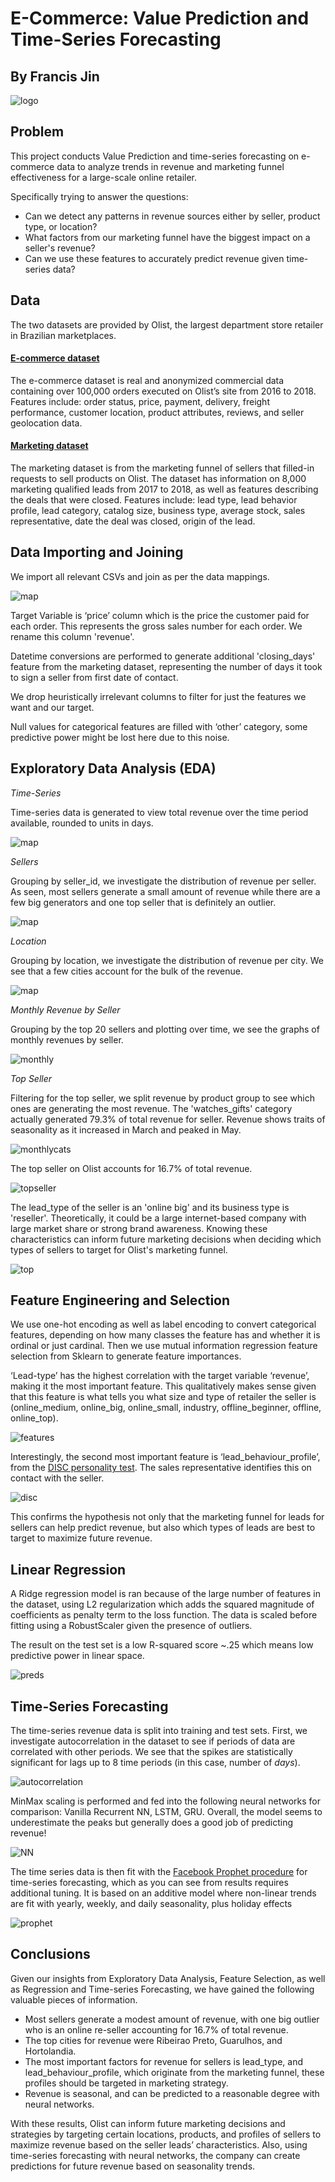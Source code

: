 # E-Commerce: Value Prediction and Time-Series Forecasting
## By Francis Jin

![logo](/images/ecommerce.jpeg)

## Problem

This project conducts Value Prediction and time-series forecasting on e-commerce data to analyze trends in revenue and marketing funnel effectiveness for a large-scale online retailer. 

Specifically trying to answer the questions: 
- Can we detect any patterns in revenue sources either by seller, product type, or location? 
- What factors from our marketing funnel have the biggest impact on a seller's revenue? 
- Can we use these features to accurately predict revenue given time-series data? 

## Data

The two datasets are provided by Olist, the largest department store retailer in Brazilian marketplaces. 
#### [E-commerce dataset](https://www.kaggle.com/olistbr/brazilian-ecommerce)

The e-commerce dataset is real and anonymized commercial data containing over 100,000 orders executed on Olist’s site from 2016 to 2018. Features include: order status, price, payment, delivery, freight performance, customer location, product attributes, reviews, and seller geolocation data. 
#### [Marketing dataset](https://www.kaggle.com/olistbr/marketing-funnel-olist)

The marketing dataset is from the marketing funnel of sellers that filled-in requests to sell products on Olist. The dataset has information on 8,000 marketing qualified leads from 2017 to 2018, as well as features describing the deals that were closed. Features include: lead type, lead behavior profile, lead category, catalog size, business type, average stock, sales representative, date the deal was closed, origin of the lead. 

## Data Importing and Joining

We import all relevant CSVs and join as per the data mappings. 

![map](/images/datamap.png)

Target Variable is ‘price’ column which is the price the customer paid for each order. This represents the gross sales number for each order. We rename this column 'revenue'. 

Datetime conversions are performed to generate additional 'closing_days' feature from the marketing dataset, representing the number of days it took to sign a seller from first date of contact. 

We drop heuristically irrelevant columns to filter for just the features we want and our target. 

Null values for categorical features are filled with ‘other’ category, some predictive power might be lost here due to this noise. 

## Exploratory Data Analysis (EDA)

_Time-Series_

Time-series data is generated to view total revenue over the time period available, rounded to units in days. 

![map](/images/timeseries.png)


_Sellers_

Grouping by seller_id, we investigate the distribution of revenue per seller. As seen, most sellers generate a small amount of revenue while there are a few big generators and one top seller that is definitely an outlier. 

![map](/images/seller.png)

_Location_

Grouping by location, we investigate the distribution of revenue per city. We see that a few cities account for the bulk of the revenue. 

![map](/images/cities.png)

_Monthly Revenue by Seller_

Grouping by the top 20 sellers and plotting over time, we see the graphs of monthly revenues by seller.

![monthly](/images/monthly.png)

_Top Seller_

Filtering for the top seller, we split revenue by product group to see which ones are generating the most revenue. The 'watches_gifts' category actually generated 79.3% of total revenue for seller. Revenue shows traits of seasonality as it increased in March and peaked in May.

![monthlycats](/images/monthlycats.png)

The top seller on Olist accounts for 16.7% of total revenue. 

![topseller](/images/topseller.png)

The lead_type of the seller is an 'online big' and its business type is 'reseller'. Theoretically, it could be a large internet-based company with large market share or strong brand awareness. Knowing these characteristics can inform future marketing decisions when deciding which types of sellers to target for Olist's marketing funnel.

![top](/images/top.png)


## Feature Engineering and Selection

We use one-hot encoding as well as label encoding to convert categorical features, depending on how many classes the feature has and whether it is ordinal or just cardinal. Then we use mutual information regression feature selection from Sklearn to generate feature importances.

‘Lead-type’ has the highest correlation with the target variable ‘revenue’, making it the most important feature. This qualitatively makes sense given that this feature is what tells you what size and type of retailer the seller is (online_medium, online_big, online_small, industry, offline_beginner, offline, online_top).

![features](/images/features.png)

Interestingly, the second most important feature is ‘lead_behaviour_profile’, from the [DISC personality test](https://www.discprofile.com/what-is-disc/overview/). The sales representative identifies this on contact with the seller.

![disc](/images/disc.png)

This confirms the hypothesis not only that the marketing funnel for leads for sellers can help predict revenue, but also which types of leads are best to target to maximize future revenue.

## Linear Regression

A Ridge regression model is ran because of the large number of features in the dataset, using L2 regularization which adds the squared magnitude of coefficients as penalty term to the loss function. The data is scaled before fitting using a RobustScaler given the presence of outliers. 

The result on the test set is a low R-squared score ~.25 which means low predictive power in linear space.  

![preds](/images/preds.png)

## Time-Series Forecasting

The time-series revenue data is split into training and test sets. First, we investigate autocorrelation in the dataset to see if periods of data are correlated with other periods. We see that the spikes are statistically significant for lags up to 8 time periods (in this case, number of *days*).

![autocorrelation](/images/autocorrelation.png)

MinMax scaling is performed and fed into the following neural networks for comparison: Vanilla Recurrent NN, LSTM, GRU. Overall, the model seems to underestimate the peaks but generally does a good job of predicting revenue!

![NN](/images/NN.png)

The time series data is then fit with the [Facebook Prophet procedure](https://facebook.github.io/prophet/) for time-series forecasting, which as you can see from results requires additional tuning. It is based on an additive model where non-linear trends are fit with yearly, weekly, and daily seasonality, plus holiday effects

![prophet](/images/prophet.png)

## Conclusions

Given our insights from Exploratory Data Analysis, Feature Selection, as well as Regression and Time-series Forecasting, we have gained the following valuable pieces of information. 

- Most sellers generate a modest amount of revenue, with one big outlier who is an online re-seller accounting for 16.7% of total revenue. 
- The top cities for revenue were Ribeirao Preto, Guarulhos, and Hortolandia. 
- The most important factors for revenue for sellers is lead_type, and lead_behaviour_profile, which originate from the marketing funnel, these profiles should be targeted in marketing strategy.
- Revenue is seasonal, and can be predicted to a reasonable degree with neural networks.

With these results, Olist can inform future marketing decisions and strategies by targeting certain locations, products, and profiles of sellers to maximize revenue based on the seller leads’ characteristics. Also, using time-series forecasting with neural networks, the company can create predictions for future revenue based on seasonality trends. 
